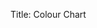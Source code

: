 Title: Colour Chart

<div id="colour_chart"></div>
<script type="text/javascript" src="/data/projects/colour_chart.js"></script>

<link rel="stylesheet" type="text/css" href="/css/graph.css" />
<script type="text/javascript" src="http://d3js.org/d3.v3.min.js"></script>
<script type="text/javascript" src="/js/colours.js"></script>
<script type="text/javascript" src="/js/graph.js"></script>


